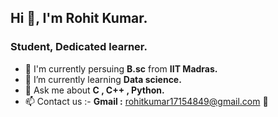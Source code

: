 ## Hi 👋, I'm Rohit Kumar.
### Student, Dedicated learner.
- 🏩 I'm currently persuing **B.sc** from **IIT Madras.**
- 🌱 I’m currently learning **Data science.**
- 💬 Ask me about **C , C++ , Python.**
- 📫 Contact us :- **Gmail :** [rohitkumar17154849@gmail.com](rohitkumar17154849@gmail.com) 📧

